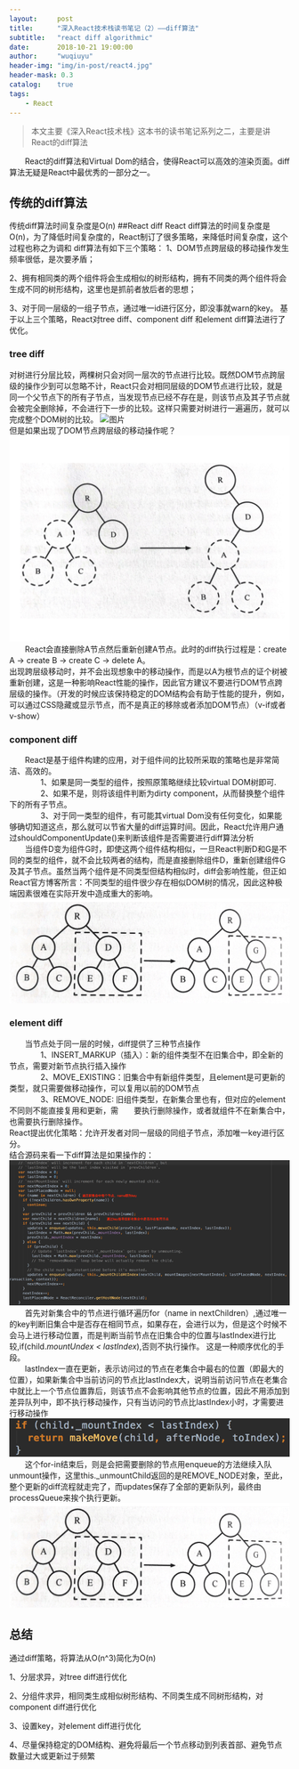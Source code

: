 ```yaml
---
layout:     post
title:      "深入React技术栈读书笔记（2）——diff算法"
subtitle:   "react diff algorithmic"
date:       2018-10-21 19:00:00
author:     "wuqiuyu"
header-img: "img/in-post/react4.jpg"
header-mask: 0.3
catalog:    true
tags:
    - React
---
```



>本文主要《深入React技术栈》这本书的读书笔记系列之二，主要是讲React的diff算法<br>

&emsp;&emsp;React的diff算法和Virtual Dom的结合，使得React可以高效的渲染页面。diff算法无疑是React中最优秀的一部分之一。

## 传统的diff算法
传统diff算法时间复杂度是O(n)
##React diff
React diff算法的时间复杂度是O(n)，为了降低时间复杂度的，React制订了很多策略，来降低时间复杂度，这个过程也称之为调和
diff算法有如下三个策略：
1、DOM节点跨层级的移动操作发生频率很低，是次要矛盾；

2、拥有相同类的两个组件将会生成相似的树形结构，拥有不同类的两个组件将会生成不同的树形结构，这里也是抓前者放后者的思想；

3、对于同一层级的一组子节点，通过唯一id进行区分，即没事就warn的key。
基于以上三个策略，React对tree diff、component diff 和element diff算法进行了优化。
### tree diff
对树进行分层比较，两棵树只会对同一层次的节点进行比较。既然DOM节点跨层级的操作少到可以忽略不计，React只会对相同层级的DOM节点进行比较，就是同一个父节点下的所有子节点，当发现节点已经不存在是，则该节点及其子节点就会被完全删除掉，不会进行下一步的比较。这样只需要对树进行一遍遍历，就可以完成整个DOM树的比较。
![图片](http://calendar.perfplanet.com/wp-content/uploads/2013/12/vjeux/1.png)
<br>
但是如果出现了DOM节点跨层级的移动操作呢？<br>
![图片](/img/in-post/diff1.png)
<br>
&emsp;&emsp;React会直接删除A节点然后重新创建A节点。此时的diff执行过程是：create A -> create B -> create C -> delete A。<br>
出现跨层级移动时，并不会出现想象中的移动操作，而是以A为根节点的证个树被重新创建，这是一种影响React性能的操作，因此官方建议不要进行DOM节点跨层级的操作。（开发的时候应该保持稳定的DOM结构会有助于性能的提升，例如，可以通过CSS隐藏或显示节点，而不是真正的移除或者添加DOM节点）（v-if或者v-show）
### component diff
&emsp;&emsp;React是基于组件构建的应用，对于组件间的比较所采取的策略也是非常简洁、高效的。<br>
&emsp;&emsp;&emsp;&emsp;1、如果是同一类型的组件，按照原策略继续比较virtual DOM树即可.<br>
&emsp;&emsp;&emsp;&emsp;2、如果不是，则将该组件判断为dirty component，从而替换整个组件下的所有子节点。<br>
&emsp;&emsp;&emsp;&emsp;3、对于同一类型的组件，有可能其virtual Dom没有任何变化，如果能够确切知道这点，那么就可以节省大量的diff运算时间。因此，React允许用户通过shouldComponentUpdate()来判断该组件是否需要进行diff算法分析<br>
&emsp;&emsp;当组件D变为组件G时，即使这两个组件结构相似，一旦React判断D和G是不同的类型的组件，就不会比较两者的结构，而是直接删除组件D，重新创建组件G及其子节点。虽然当两个组件是不同类型但结构相似时，diff会影响性能，但正如React官方博客所言：不同类型的组件很少存在相似DOM树的情况，因此这种极端因素很难在实际开发中造成重大的影响。<br>
![图片](/img/in-post/diff2.png)
### element diff
&emsp;&emsp;当节点处于同一层的时候，diff提供了三种节点操作<br>
&emsp;&emsp;&emsp;&emsp;1、INSERT_MARKUP（插入）：新的组件类型不在旧集合中，即全新的节点，需要对新节点执行插入操作<br>
&emsp;&emsp;&emsp;&emsp;2、MOVE_EXISTING：旧集合中有新组件类型，且element是可更新的类型，就只需要做移动操作，可以复用以前的DOM节点<br>
&emsp;&emsp;&emsp;&emsp;3、REMOVE_NODE: 旧组件类型，在新集合里也有，但对应的element不同则不能直接复用和更新，需&emsp;&emsp;要执行删除操作，或者就组件不在新集合中，也需要执行删除操作。<br>
React提出优化策略：允许开发者对同一层级的同组子节点，添加唯一key进行区分。<br>
结合源码来看一下diff算法是如果操作的：<br>
![图片](/img/in-post/diff4.png)<br>
&emsp;&emsp;首先对新集合中的节点进行循环遍历for（name in nextChildren）,通过唯一的key判断旧集合中是否存在相同节点，如果存在，会进行以为，但是这个时候不会马上进行移动位置，而是判断当前节点在旧集合中的位置与lastIndex进行比较,if(child._mountUndex < lastIndex_),否则不执行操作。
这是一种顺序优化的手段。<br>
&emsp;&emsp;lastIndex一直在更新，表示访问过的节点在老集合中最右的位置（即最大的位置），如果新集合中当前访问的节点比lastIndex大，说明当前访问节点在老集合中就比上一个节点位置靠后，则该节点不会影响其他节点的位置，因此不用添加到差异队列中，即不执行移动操作，只有当访问的节点比lastIndex小时，才需要进行移动操作<br>
![图片](/img/in-post/diff5.png)<br>
&emsp;&emsp;这个for-in结束后，则是会把需要删除的节点用enqueue的方法继续入队unmount操作，这里this._unmountChild返回的是REMOVE_NODE对象，至此，整个更新的diff流程就走完了，而updates保存了全部的更新队列，最终由processQueue来挨个执行更新。
![图片](/img/in-post/diff2.png)<br>

## 总结
通过diff策略，将算法从O(n^3)简化为O(n)<br>

1、分层求异，对tree diff进行优化<br>

2、分组件求异，相同类生成相似树形结构、不同类生成不同树形结构，对component diff进行优化<br>

3、设置key，对element diff进行优化<br>

4、尽量保持稳定的DOM结构、避免将最后一个节点移动到列表首部、避免节点数量过大或更新过于频繁<br>





